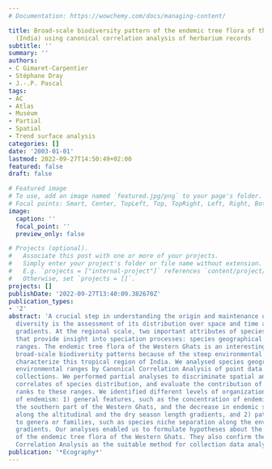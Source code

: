 ```yaml
---
# Documentation: https://wowchemy.com/docs/managing-content/

title: Broad-scale biodiversity pattern of the endemic tree flora of the Western Ghats
  (India) using canonical correlation analysis of herbarium records
subtitle: ''
summary: ''
authors:
- C Gimaret-Carpentier
- Stéphane Dray
- J.-.P. Pascal
tags:
- AC
- Atlas
- Muséum
- Partial
- Spatial
- Trend surface analysis
categories: []
date: '2003-01-01'
lastmod: 2022-09-27T14:50:49+02:00
featured: false
draft: false

# Featured image
# To use, add an image named `featured.jpg/png` to your page's folder.
# Focal points: Smart, Center, TopLeft, Top, TopRight, Left, Right, BottomLeft, Bottom, BottomRight.
image:
  caption: ''
  focal_point: ''
  preview_only: false

# Projects (optional).
#   Associate this post with one or more of your projects.
#   Simply enter your project's folder or file name without extension.
#   E.g. `projects = ["internal-project"]` references `content/project/deep-learning/index.md`.
#   Otherwise, set `projects = []`.
projects: []
publishDate: '2022-09-27T13:40:09.382670Z'
publication_types:
- '2'
abstract: 'A crucial step in understanding the origin and maintenance of biological
  diversity is the assessment of its distribution over space and time and across environmental
  gradients. At the regional scale, two important attributes of species can be assessed
  that provide insight into speciation processes: species geographical and environmental
  ranges. The endemic tree flora of the Western Ghats is an interesting case for analyzing
  broad-scale biodiversity patterns because of the steep environmental gradients that
  characterize this tropical region of India. We analysed species geographical and
  environmental ranges by Canonical Correlation Analysis of point data from herbarium
  collections. We performed partial analyses to discriminate spatial and environmental
  correlates of species distribution, and evaluate the contribution of higher taxonomic
  ranks to these ranges. We identified different levels of organization in the distribution
  of endemism: 1) general features, such as the concentration of endemic species in
  the southern part of the Western Ghats, and the decrease in endemic species richness
  along the altitudinal and the dry season length gradients, and 2) patterns specific
  to genera or families, such as species niche separation along the environmental
  gradients. Our analyses enabled us to formulate hypotheses about the diversification
  of the endemic tree flora of the Western Ghats. They also confirm the value of Canonical
  Correlation Analysis as the suitable method for collection data analysis.'
publication: '*Ecography*'
---
```

